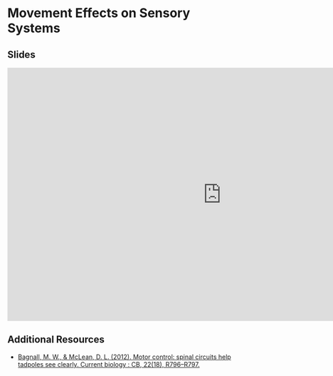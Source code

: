 # Movement Effects on Sensory Systems

## Slides

<iframe src="https://docs.google.com/presentation/d/e/2PACX-1vQUEssZIGvqLWGaaKBBFGKKGxNuB2n1Hmqm2UYO_sMwu5on_rBR9NJkXfkrxNcOQzW5BUYELesB5-mZ/embed?start=false&loop=false&delayms=3000" frameborder="0" width="960" height="569" allowfullscreen="true" mozallowfullscreen="true" webkitallowfullscreen="true"></iframe>

## Additional Resources

- [Bagnall, M. W., & McLean, D. L. (2012). Motor control: spinal circuits help tadpoles see clearly. Current biology : CB, 22(18), R796–R797. ](https://doi.org/10.1016/j.cub.2012.07.007)